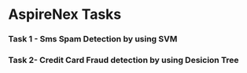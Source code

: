 # AspireNex Tasks
###  Task 1 - Sms Spam Detection by using SVM
### Task 2- Credit Card Fraud detection by using Desicion Tree 

